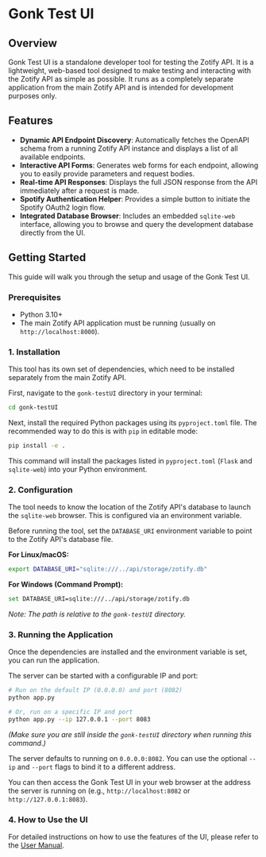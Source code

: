 # Gonk Test UI

## Overview

Gonk Test UI is a standalone developer tool for testing the Zotify API. It is a lightweight, web-based tool designed to make testing and interacting with the Zotify API as simple as possible. It runs as a completely separate application from the main Zotify API and is intended for development purposes only.

## Features

-   **Dynamic API Endpoint Discovery**: Automatically fetches the OpenAPI schema from a running Zotify API instance and displays a list of all available endpoints.
-   **Interactive API Forms**: Generates web forms for each endpoint, allowing you to easily provide parameters and request bodies.
-   **Real-time API Responses**: Displays the full JSON response from the API immediately after a request is made.
-   **Spotify Authentication Helper**: Provides a simple button to initiate the Spotify OAuth2 login flow.
-   **Integrated Database Browser**: Includes an embedded `sqlite-web` interface, allowing you to browse and query the development database directly from the UI.

## Getting Started

This guide will walk you through the setup and usage of the Gonk Test UI.

### Prerequisites

-   Python 3.10+
-   The main Zotify API application must be running (usually on `http://localhost:8000`).

### 1. Installation

This tool has its own set of dependencies, which need to be installed separately from the main Zotify API.

First, navigate to the `gonk-testUI` directory in your terminal:
```bash
cd gonk-testUI
```

Next, install the required Python packages using its `pyproject.toml` file. The recommended way to do this is with `pip` in editable mode:
```bash
pip install -e .
```
This command will install the packages listed in `pyproject.toml` (`Flask` and `sqlite-web`) into your Python environment.

### 2. Configuration

The tool needs to know the location of the Zotify API's database to launch the `sqlite-web` browser. This is configured via an environment variable.

Before running the tool, set the `DATABASE_URI` environment variable to point to the Zotify API's database file.

**For Linux/macOS:**
```bash
export DATABASE_URI="sqlite:///../api/storage/zotify.db"
```

**For Windows (Command Prompt):**
```bash
set DATABASE_URI=sqlite:///../api/storage/zotify.db
```
*Note: The path is relative to the `gonk-testUI` directory.*

### 3. Running the Application

Once the dependencies are installed and the environment variable is set, you can run the application.

The server can be started with a configurable IP and port:
```bash
# Run on the default IP (0.0.0.0) and port (8082)
python app.py

# Or, run on a specific IP and port
python app.py --ip 127.0.0.1 --port 8083
```
*(Make sure you are still inside the `gonk-testUI` directory when running this command.)*

The server defaults to running on `0.0.0.0:8082`. You can use the optional `--ip` and `--port` flags to bind it to a different address.

You can then access the Gonk Test UI in your web browser at the address the server is running on (e.g., `http://localhost:8082` or `http://127.0.0.1:8083`).

### 4. How to Use the UI

For detailed instructions on how to use the features of the UI, please refer to the [User Manual](./docs/USER_MANUAL.md).
